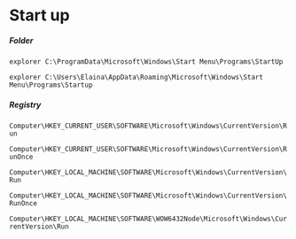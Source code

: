 # Start up

##### Folder

`explorer C:\ProgramData\Microsoft\Windows\Start Menu\Programs\StartUp`

`explorer C:\Users\Elaina\AppData\Roaming\Microsoft\Windows\Start Menu\Programs\Startup`

##### Registry

`Computer\HKEY_CURRENT_USER\SOFTWARE\Microsoft\Windows\CurrentVersion\Run`

`Computer\HKEY_CURRENT_USER\SOFTWARE\Microsoft\Windows\CurrentVersion\RunOnce`

`Computer\HKEY_LOCAL_MACHINE\SOFTWARE\Microsoft\Windows\CurrentVersion\Run`

`Computer\HKEY_LOCAL_MACHINE\SOFTWARE\Microsoft\Windows\CurrentVersion\RunOnce`

`Computer\HKEY_LOCAL_MACHINE\SOFTWARE\WOW6432Node\Microsoft\Windows\CurrentVersion\Run`
